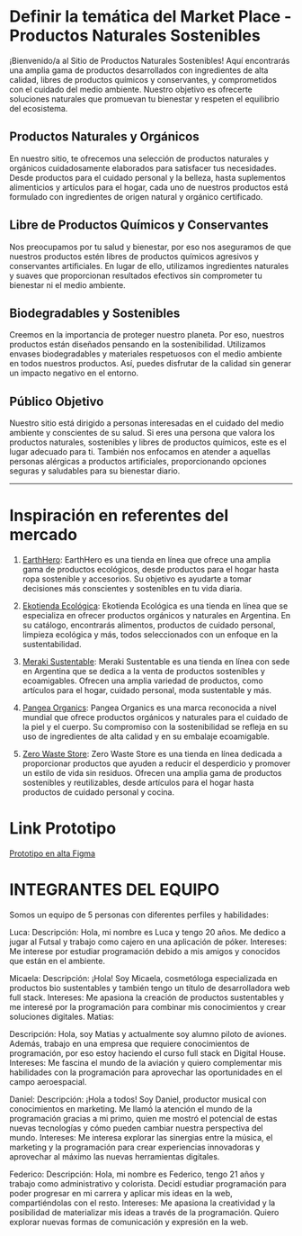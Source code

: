 # Definir la temática del Market Place - Productos Naturales Sostenibles

¡Bienvenido/a al Sitio de Productos Naturales Sostenibles! Aquí encontrarás una amplia gama de productos desarrollados con ingredientes de alta calidad, libres de productos químicos y conservantes, y comprometidos con el cuidado del medio ambiente. Nuestro objetivo es ofrecerte soluciones naturales que promuevan tu bienestar y respeten el equilibrio del ecosistema.

## Productos Naturales y Orgánicos

En nuestro sitio, te ofrecemos una selección de productos naturales y orgánicos cuidadosamente elaborados para satisfacer tus necesidades. Desde productos para el cuidado personal y la belleza, hasta suplementos alimenticios y artículos para el hogar, cada uno de nuestros productos está formulado con ingredientes de origen natural y orgánico certificado.

## Libre de Productos Químicos y Conservantes

Nos preocupamos por tu salud y bienestar, por eso nos aseguramos de que nuestros productos estén libres de productos químicos agresivos y conservantes artificiales. En lugar de ello, utilizamos ingredientes naturales y suaves que proporcionan resultados efectivos sin comprometer tu bienestar ni el medio ambiente.

## Biodegradables y Sostenibles

Creemos en la importancia de proteger nuestro planeta. Por eso, nuestros productos están diseñados pensando en la sostenibilidad. Utilizamos envases biodegradables y materiales respetuosos con el medio ambiente en todos nuestros productos. Así, puedes disfrutar de la calidad sin generar un impacto negativo en el entorno.

## Público Objetivo

Nuestro sitio está dirigido a personas interesadas en el cuidado del medio ambiente y conscientes de su salud. Si eres una persona que valora los productos naturales, sostenibles y libres de productos químicos, este es el lugar adecuado para ti. También nos enfocamos en atender a aquellas personas alérgicas a productos artificiales, proporcionando opciones seguras y saludables para su bienestar diario.

--------------------------------------------------------------------------------------------------------------------------


# Inspiración en referentes del mercado


1. [EarthHero](https://earthhero.com/): EarthHero es una tienda en línea que ofrece una amplia gama de productos ecológicos, desde productos para el hogar hasta ropa sostenible y accesorios. Su objetivo es ayudarte a tomar decisiones más conscientes y sostenibles en tu vida diaria.

2. [Ekotienda Ecológica](https://ekotiendaecologica.com.ar/): Ekotienda Ecológica es una tienda en línea que se especializa en ofrecer productos orgánicos y naturales en Argentina. En su catálogo, encontrarás alimentos, productos de cuidado personal, limpieza ecológica y más, todos seleccionados con un enfoque en la sustentabilidad.

3. [Meraki Sustentable](https://merakisustentable.com/ar/): Meraki Sustentable es una tienda en línea con sede en Argentina que se dedica a la venta de productos sostenibles y ecoamigables. Ofrecen una amplia variedad de productos, como artículos para el hogar, cuidado personal, moda sustentable y más.

4. [Pangea Organics](https://pangeaorganics.com/): Pangea Organics es una marca reconocida a nivel mundial que ofrece productos orgánicos y naturales para el cuidado de la piel y el cuerpo. Su compromiso con la sostenibilidad se refleja en su uso de ingredientes de alta calidad y en su embalaje ecoamigable.

5. [Zero Waste Store](https://zerowastestore.com/): Zero Waste Store es una tienda en línea dedicada a proporcionar productos que ayuden a reducir el desperdicio y promover un estilo de vida sin residuos. Ofrecen una amplia gama de productos sostenibles y reutilizables, desde artículos para el hogar hasta productos de cuidado personal y cocina.



# Link Prototipo

[Prototipo en alta Figma](https://www.figma.com/proto/Or3DP5UXYQx67D8GAPDmMR/Wireframe-Baja?page-id=71%3A84&type=design&node-id=113-12&viewport=499%2C-3141%2C0.46&scaling=scale-down-width&starting-point-node-id=113%3A12&mode=design&t=35EC0xtYlf7TIGDT-1)


# INTEGRANTES DEL EQUIPO
Somos un equipo de 5 personas con diferentes perfiles y habilidades:

Luca:
Descripción: Hola, mi nombre es Luca y tengo 20 años. Me dedico a jugar al Futsal y trabajo como cajero en una aplicación de póker.
Intereses: Me interese por estudiar programación debido a mis amigos y conocidos que están en el ambiente.

Micaela:
Descripción: ¡Hola! Soy Micaela, cosmetóloga especializada en productos bio sustentables y también tengo un título de desarrolladora web full stack.
Intereses: Me apasiona la creación de productos sustentables y me interesé por la programación para combinar mis conocimientos y crear soluciones digitales.
Matias:

Descripción: Hola, soy Matias y actualmente soy alumno piloto de aviones. Además, trabajo en una empresa que requiere conocimientos de programación, por eso estoy haciendo el curso full stack en Digital House.
Intereses: Me fascina el mundo de la aviación y quiero complementar mis habilidades con la programación para aprovechar las oportunidades en el campo aeroespacial.

Daniel:
Descripción: ¡Hola a todos! Soy Daniel, productor musical con conocimientos en marketing. Me llamó la atención el mundo de la programación gracias a mi primo, quien me mostró el potencial de estas nuevas tecnologías y cómo pueden cambiar nuestra perspectiva del mundo.
Intereses: Me interesa explorar las sinergias entre la música, el marketing y la programación para crear experiencias innovadoras y aprovechar al máximo las nuevas herramientas digitales.

Federico:
Descripción: Hola, mi nombre es Federico, tengo 21 años y trabajo como administrativo y colorista. Decidí estudiar programación para poder progresar en mi carrera y aplicar mis ideas en la web, compartiéndolas con el resto.
Intereses: Me apasiona la creatividad y la posibilidad de materializar mis ideas a través de la programación. Quiero explorar nuevas formas de comunicación y expresión en la web.













